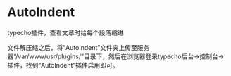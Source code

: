 # AutoIndent
typecho插件，查看文章时给每个段落缩进

文件解压缩之后，将“AutoIndent”文件夹上传至服务器“/var/www/usr/plugins/”目录下，然后在浏览器登录typecho后台->控制台->插件，找到“AutoIndent”插件启用即可。
